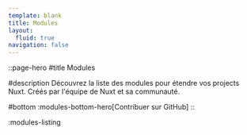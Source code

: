 ```yaml
---
template: blank
title: Modules
layout:
  fluid: true
navigation: false
---
```


::page-hero
#title
Modules

#description
Découvrez la liste des modules pour étendre vos projects Nuxt. Créés par l'équipe de Nuxt et sa communauté.

#bottom
  :modules-bottom-hero[Contribuer sur GitHub]
::

:modules-listing
